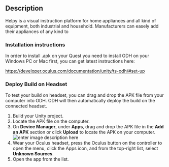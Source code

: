 ## Description
Helpy is a visual instruction platform for home appliances and all kind of equipment, both industrial and household.
Manufacturers can easely add their appliances of any kind to 

  

  

### Installation instructions
In order to install .apk on your Quest you need to install ODH on your Windows PC or Mac first, you can get latest instructions here:

https://developer.oculus.com/documentation/unity/ts-odh/#set-up

 

### Deploy Build on Headset


To test your build on headset, you can drag and drop the APK file from your computer into ODH. ODH will then automatically deploy the build on the connected headset.

1.  Build your Unity project.
2.  Locate the APK file on the computer.
3.  On **Device Manager**, under **Apps**, drag and drop the APK file in the **Add an APK** section or click **Upload** to locate the APK on your computer. ![enter image description here](https://scontent-hel3-1.xx.fbcdn.net/v/t39.2365-6/161606922_773824216881426_3007816787453019076_n.png?_nc_cat=105&ccb=1-5&_nc_sid=ad8a9d&_nc_ohc=vgRWDqWLfBsAX8A39ez&_nc_ht=scontent-hel3-1.xx&oh=c9be6bae09ea1d42def5ca400c0557d7&oe=61A03117)
4.  Wear your Oculus headset, press the Oculus button on the controller to open the menu, click the Apps icon, and from the top-right list, select **Unknown Sources**.
5.  Open the app from the list.